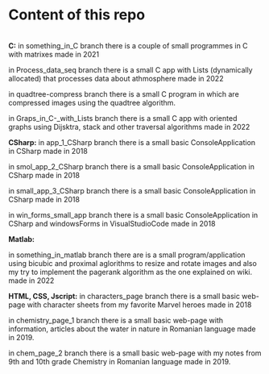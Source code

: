 # Content of this repo
<br>
<b>C:</b>
in something_in_C branch there is a couple of small programmes in C with matrixes made in 2021
<br>

in Process_data_seq  branch there is a small C app with Lists (dynamically allocated) that processes data about athmosphere made in 2022
<br>

in quadtree-compress branch there is a small C program in which are compressed images using the quadtree algorithm. 
<br>

in Graps_in_C-_with_Lists branch there is a small C app with oriented graphs using Dijsktra, stack and other traversal algorithms made in 2022
<br>

<b>CSharp:</b>
in app_1_CSharp branch there is a small basic ConsoleApplication in CSharp made in 2018
<br>

in smol_app_2_CSharp branch there is a small basic ConsoleApplication in CSharp made in 2018
<br>

in small_app_3_CSharp branch there is a small basic ConsoleApplication in CSharp made in 2018
<br>

in win_forms_small_app branch there is a small basic ConsoleApplication in CSharp and windowsForms in VisualStudioCode made in 2018
<br>

<b>Matlab:</b>
<br>

in something_in_matlab branch there are is a small program/application using bicubic and proximal aglorithms to resize and rotate images and also my try to implement the pagerank algorithm as the one explained on wiki. made in 2022
<br>

<b>HTML, CSS, Jscript:</b>
in characters_page branch there is a small basic web-page with character sheets from my favorite Marvel heroes made in 2018
<br>

in chemistry_page_1 branch there is a small basic web-page with information, articles about the water in nature in Romanian language made in 2019.
<br>

in chem_page_2 branch there is a small basic web-page with my notes from 9th and 10th grade Chemistry in Romanian language made in 2019.

